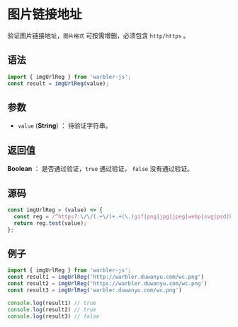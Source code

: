 <!--
 * @Author: 一尾流莺
 * @Description:图片链接地址
 * @Date: 2021-09-13 18:18:23
 * @LastEditTime: 2021-10-14 09:46:34
 * @FilePath: \warblerjs-guide\docs\guide\form\imgUrlReg.md
-->

# 图片链接地址

验证图片链接地址，`图片格式` 可按需增删，必须包含 `http/https` 。

## 语法

```js
import { imgUrlReg } from 'warbler-js';
const result = imgUrlReg(value);
```

## 参数

- `value` (**String**) ： 待验证字符串。

## 返回值

**Boolean** ： 是否通过验证，`true` 通过验证， `false` 没有通过验证。

## 源码

```js
const imgUrlReg = (value) => {
  const reg = /^https?:\/\/(.+\/)+.+(\.(gif|png|jpg|jpeg|webp|svg|psd|bmp|tif))$/i;
  return reg.test(value);
};
```

## 例子

```js
import { imgUrlReg } from 'warbler-js';
const result1 = imgUrlReg('http://warbler.duwanyu.com/wc.png')
const result2 = imgUrlReg('https://warbler.duwanyu.com/wc.png')
const result3 = imgUrlReg('warbler.duwanyu.com/wc.png')

console.log(result1) // true
console.log(result2) // true
console.log(result3) // false
```
